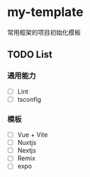 # my-template

常用框架的项目初始化模板

## TODO List
### 通用能力
- [ ] Lint
- [ ] tsconfig

### 模板
- [ ] Vue + Vite
- [ ] Nuxtjs
- [ ] Nextjs
- [ ] Remix
- [ ] expo
